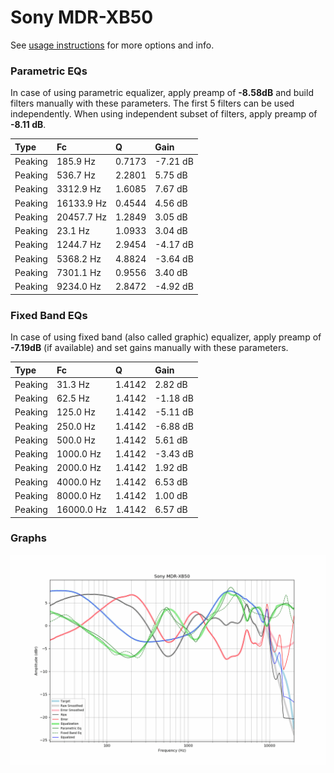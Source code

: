 # Sony MDR-XB50
See [usage instructions](https://github.com/jaakkopasanen/AutoEq#usage) for more options and info.

### Parametric EQs
In case of using parametric equalizer, apply preamp of **-8.58dB** and build filters manually
with these parameters. The first 5 filters can be used independently.
When using independent subset of filters, apply preamp of **-8.11 dB**.

| Type    | Fc         |      Q | Gain     |
|:--------|:-----------|:-------|:---------|
| Peaking | 185.9 Hz   | 0.7173 | -7.21 dB |
| Peaking | 536.7 Hz   | 2.2801 | 5.75 dB  |
| Peaking | 3312.9 Hz  | 1.6085 | 7.67 dB  |
| Peaking | 16133.9 Hz | 0.4544 | 4.56 dB  |
| Peaking | 20457.7 Hz | 1.2849 | 3.05 dB  |
| Peaking | 23.1 Hz    | 1.0933 | 3.04 dB  |
| Peaking | 1244.7 Hz  | 2.9454 | -4.17 dB |
| Peaking | 5368.2 Hz  | 4.8824 | -3.64 dB |
| Peaking | 7301.1 Hz  | 0.9556 | 3.40 dB  |
| Peaking | 9234.0 Hz  | 2.8472 | -4.92 dB |

### Fixed Band EQs
In case of using fixed band (also called graphic) equalizer, apply preamp of **-7.19dB**
(if available) and set gains manually with these parameters.

| Type    | Fc         |      Q | Gain     |
|:--------|:-----------|:-------|:---------|
| Peaking | 31.3 Hz    | 1.4142 | 2.82 dB  |
| Peaking | 62.5 Hz    | 1.4142 | -1.18 dB |
| Peaking | 125.0 Hz   | 1.4142 | -5.11 dB |
| Peaking | 250.0 Hz   | 1.4142 | -6.88 dB |
| Peaking | 500.0 Hz   | 1.4142 | 5.61 dB  |
| Peaking | 1000.0 Hz  | 1.4142 | -3.43 dB |
| Peaking | 2000.0 Hz  | 1.4142 | 1.92 dB  |
| Peaking | 4000.0 Hz  | 1.4142 | 6.53 dB  |
| Peaking | 8000.0 Hz  | 1.4142 | 1.00 dB  |
| Peaking | 16000.0 Hz | 1.4142 | 6.57 dB  |

### Graphs
![](./Sony%20MDR-XB50.png)